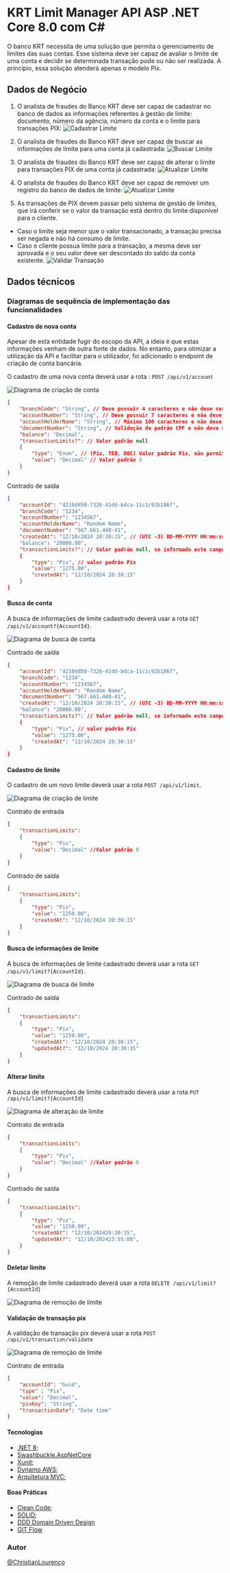 # KRT Limit Manager API ASP .NET Core 8.0 com C#

O banco KRT necessita de uma solução que permita o gerenciamento de limites das suas contas. Esse sistema deve ser capaz de avaliar o limite de uma conta e decidir se determinada transação pode ou não ser realizada. A princípio, essa solução atenderá apenas o modelo Pix.

## Dados de Negócio

1. O analista de fraudes do Banco KRT deve ser capaz de cadastrar no banco de dados as informações referentes à gestão de limite: documento, número da agência, número da conta e o limite para transações PIX:
   ![Cadastrar Limite](img/createLimit.jpg)

2. O analista de fraudes do Banco KRT deve ser capaz de buscar as informações de limite para uma conta já cadastrada:
    ![Buscar Limite](img/searchLimit.jpg)

3. O analista de fraudes do Banco KRT deve ser capaz de alterar o limite para transações PIX de uma conta já cadastrada:
   ![Atualizar Limite](img/updateLimit.jpg)

4. O analista de fraudes do Banco KRT deve ser capaz de remover um registro do banco de dados de limite:
   ![Atualizar Limite](img/updateLimit.jpg)

5. As transações de PIX devem passar pelo sistema de gestão de limites, que irá conferir se o valor da transação está dentro do limite disponível para o cliente.

- Caso o limite seja menor que o valor transacionado, a transação precisa ser negada e não há consumo de limite.
- Caso o cliente possua limite para a transação, a mesma deve ser aprovada e o seu valor deve ser descontado do saldo da conta existente.
  ![Validar Transação](img/validatePixTransactionLimit.jpg)

## Dados técnicos
### Diagramas de sequência de implementação das funcionalidades

#### Cadastro de nova conta

Apesar de esta entidade fugir do escopo da API, a ideia é que estas informações venham de outra fonte de dados. No entanto, para otimizar a utilização da API e facilitar para o utilizador, foi adicionado o endpoint de criação de conta bancária.

O cadastro de uma nova conta deverá usar a rota : ```POST /api/v1/account```


![Diagrama de criação de conta](img/createaccountDiagram.png)
```json
{
    "branchCode": "String", // Deve possuir 4 caracteres e não deve ser nulo
    "accountNumber": "String", // Deve possuir 7 caracteres e não deve ser nulo
    "accountHolderName": "String", // Máximo 100 caracteres e não deve ser nulo
    "documentNumber": "String", // Validação de padrão CPF e não deve ser nulo
    "balance": "Decimal",
    "transactionLimits?": // Valor padrão null
    {
        "type": "Enum", // (Pix, TED, DOC) Valor padrão Pix, não permite novos types
        "value": "Decimal" // Valor padrão 0
    }
}
```

Contrado de saída
```json
{
    "accountId": "4210dd50-7326-41dd-bdca-11c1c92b186f",
    "branchCode": "1234",
    "accountNumber": "1234567",
    "accountHolderName": "Random Name",
    "documentNumber": "567.661.440-41",
    "createdAt": "12/10/2024 20:30:15", // (UTC -3) DD-MM-YYYY HH:mm:ss
    "balance": "20000.00",
    "transactionLimits?": // Valor padrão null, se informado este campo é obrigatório preencher corretamente
    {
        "type": "Pix", // valor padrão Pix
        "value": "1275.00",
        "createdAt": "12/10/2024 20:30:15"
    }
}
```

#### Busca de conta
A busca de informações de limite cadastrado deverá usar a rota ```GET /api/v1/account?{AccountId}```.

  ![Diagrama de busca de conta](img/searchaccountDiagram.png)
  
Contrado de saída
```json
{
    "accountId": "4210dd50-7326-41dd-bdca-11c1c92b186f",
    "branchCode": "1234",
    "accountNumber": "1234567",
    "accountHolderName": "Random Name",
    "documentNumber": "567.661.440-41",
    "createdAt": "12/10/2024 20:30:15", // (UTC -3) DD-MM-YYYY HH:mm:ss
    "balance": "20000.00",
    "transactionLimits?": // Valor padrão null, se informado este campo é obrigatório preencher corretamente
    {
        "type": "Pix", // valor padrão Pix
        "value": "1275.00",
        "createdAt": "12/10/2024 20:30:15"
    }
}
```

#### Cadastro de limite

O cadastro de um novo limite deverá usar a rota ```POST /api/v1/limit```.

![Diagrama de criação de limite](img/createLimitDiagram.png)

Contrato de entrada
```json
{
    "transactionLimits":
    {
        "type": "Pix",
        "value": "Decimal" //Valor padrão 0
    }
}
```

Contrado de saída
```json
{
    "transactionLimits":
    {
        "type": "Pix",
        "value": "1250.00",
        "createdAt": "12/10/2024 20:30:15"
    }
}
```

#### Busca de informações de limite
A busca de informações de limite cadastrado deverá usar a rota ```GET /api/v1/limit?{AccountId}```.

  ![Diagrama de busca de limite](img/searchLimitDiagram.png)
  
Contrado de saída
```json
{
    "transactionLimits":
    {
        "type": "Pix",
        "value": "1250.00",
        "createdAt": "12/10/2024 20:30:15",
        "updatedAt?": "12/10/2024 20:30:15"
    }
}
```

#### Alterar limite
A busca de informações de limite cadastrado deverá usar a rota ```PUT /api/v1/limit?{AccountId}```

  ![Diagrama de alteração de limite](img/updateLimitDiagram.png)
  
Contrato de entrada
  
```json
{
    "transactionLimits":
    {
        "type": "Pix",
        "value": "Decimal" //Valor padrão 0
    }
}
```

Contrado de saída
```json
{
    "transactionLimits":
    {
        "type": "Pix",
        "value": "1250.00",
        "createdAt": "12/10/202420:30:15",
        "updatedAt?": "12/10/202422:55:08",
    }
}
```

#### Deletar limite

A remoção de limite cadastrado deverá usar a rota ```DELETE /api/v1/limit?{AccountId}```

  ![Diagrama de remoção de limite](img/deleteLimitDiagram.png)

#### Validação de transação pix
A validação de transação pix deverá usar a rota ```POST /api/v1/transaction/validate```

  ![Diagrama de remoção de limite](img/validatePixTransactionLimitDiagram.png)

Contrato de entrada
```json
{
    "accountId": "Guid",
    "type" : "Pix",
    "value": "Decimal",
    "pixKey": "String",
    "transactionDate": "Date time"
}
```

#### Tecnologias
- [.NET 8;](https://dotnet.microsoft.com/pt-br/download/dotnet/8.0)
- [Swashbuckle.AspNetCore](https://learn.microsoft.com/pt-br/aspnet/core/tutorials/getting-started-with-swashbuckle?view=aspnetcore-8.0&tabs=visual-studio)
- [Xunit](https://xunit.net/docs/getting-started/v3/cmdline);
- [Dynamo AWS](https://aws.amazon.com/pt/pm/dynamodb/?gclid=CjwKCAjw3624BhBAEiwAkxgTOoKZFNK7Ujutjh1L1HgQNuScmZNU-8XNcb8I6C7_09fTZR0wS4MwtBoCxfoQAvD_BwE&trk=3e4c2258-4f21-4854-9de7-2f6da2ef0989&sc_channel=ps&ef_id=CjwKCAjw3624BhBAEiwAkxgTOoKZFNK7Ujutjh1L1HgQNuScmZNU-8XNcb8I6C7_09fTZR0wS4MwtBoCxfoQAvD_BwE:G:s&s_kwcid=AL!4422!3!589951433441!e!!g!!aws%20dynamodb!16393976581!133547551333);
- [Arquitetura MVC](https://learn.microsoft.com/en-us/aspnet/mvc/overview/older-versions-1/getting-started-with-mvc/);

#### Boas Práticas
- [Clean Code](https://balta.io/artigos/clean-code);
- [SOLID](https://www.c-sharpcorner.com/UploadFile/damubetha/solid-principles-in-C-Sharp/);
- [DDD Domain Driven Design](https://learn.microsoft.com/pt-br/dotnet/architecture/microservices/microservice-ddd-cqrs-patterns/ddd-oriented-microservice)
- [GIT Flow](https://learn.microsoft.com/pt-br/azure/devops/repos/git/git-branching-guidance?view=azure-devops)


### Autor
[@ChristianLourenço](https://www.linkedin.com/in/christian-louren%C3%A7o-53319915b/)
